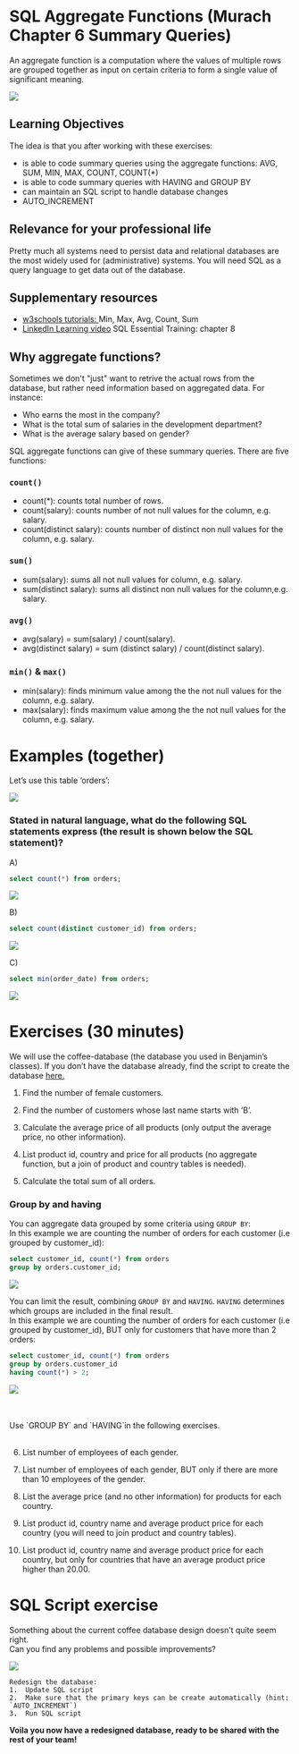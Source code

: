 # SQL Aggregate Functions (Murach Chapter 6 Summary Queries)

An aggregate function is a computation where the values of multiple rows are grouped together as input on certain criteria to form a single value of significant meaning.

![](img/aggregate_functions.png)

## Learning Objectives
The idea is that you after working with these exercises:

- is able to code summary queries using the aggregate functions: AVG, SUM, MIN, MAX, COUNT, COUNT(*)
- is able to code summary queries with HAVING and GROUP BY
- can maintain an SQL script to handle database changes
- AUTO_INCREMENT


## Relevance for your professional life
Pretty much all systems need to persist data and relational databases are the most widely used for (administrative) systems. You will need SQL as a query language to get data out of the database.

##  Supplementary resources
  - [w3schools tutorials: ](https://www.w3schools.com/sql/default.asp) Min, Max, Avg, Count, Sum
- [LinkedIn Learning video](https://www.linkedin.com/learning/sql-essential-training-3/what-are-aggregates?u=36836804) SQL Essential Training: chapter 8


## Why aggregate functions?
Sometimes we don't "just" want to retrive the actual rows from the database, but rather need information based on aggregated data. For instance:
* Who earns the most in the company?
* What is the total sum of salaries in the development department?
* What is the average salary based on gender?

SQL aggregate functions can give of these summary queries. There are five functions: 

### `count()`

* count(*): counts total number of rows.
* count(salary): counts number of not null values for the column, e.g. salary.
* count(distinct salary):  counts number of distinct non null values for the column, e.g. salary.

### `sum()`

* sum(salary):  sums all not null values for column, e.g. salary.
* sum(distinct salary): sums all distinct non null values for the column,e.g. salary.

### `avg()`

* avg(salary) = sum(salary) / count(salary).
* avg(distinct salary) = sum (distinct salary) / count(distinct salary).

 
### `min()` & `max()`

* min(salary): finds minimum value among the the not null values for the column, e.g. salary.
* max(salary): finds maximum value among the the not null values for the column, e.g. salary.

# Examples (together) 

Let’s use this table ‘orders’:

![](img/orders_table.png)

### Stated in natural language, what do the following SQL statements express (the result is shown below the SQL statement)?

A)
```sql
select count(*) from orders;
```
![](img/example_A.png)

B)
```sql
select count(distinct customer_id) from orders;
```
![](img/example_B.png)

C)
```sql
select min(order_date) from orders;
```
![](img/example_C.png)


# Exercises (30 minutes)

We will use the coffee-database (the database you used in Benjamin’s classes). If you don’t have the database already, find the script to create the database [here.](https://github.com/behu-kea/dat20-classes/blob/master/week-11/assets/coffee-database.sql)


1.	Find the number of female customers.

<!---
```sql
select count(*) from customer
where gender = 'F';
```
-->
2.	Find the number of customers whose last name starts with ‘B’.
<!---
```sql
select count(*) from customer
where lastname like 'B%';
```
-->
3.	Calculate the average price of all products (only output the average price, no other information).
<!---
```sql
select avg(price) from product;
select round(avg(price)) from product;
```
-->
4.	List product id, country and price for all products (no aggregate function, but a join of product and country tables is needed).
<!---
```sql
select product_id, country, price from product inner join country on product.country_id = country.country_id;
```
-->
5. Calculate the total sum of all orders.
<!---
```sql
SELECT sum(qty * price) FROM order_details natual join product;
```
-->

### Group by and having

You can aggregate data grouped by some criteria using `GROUP BY`: <br>
In this example we are counting the number of orders for each customer (i.e grouped by customer_id):

```sql
select customer_id, count(*) from orders
group by orders.customer_id;
```
![](img/example_C.png)


You can limit the result, combining `GROUP BY` and `HAVING`. `HAVING` determines which groups are included in the final result. <br>
In this example we are counting the number of orders for each customer (i.e grouped by customer_id), BUT only for customers that have more than 2 orders:

```sql
select customer_id, count(*) from orders
group by orders.customer_id
having count(*) > 2;
```
![](img/example_E.png)


<br>
<br>
Use `GROUP BY` and `HAVING`in the following exercises.
 <br>
<br>


6. List number of employees of each gender.
<!---
```sql
select count(*) from customer
group by gender;
```
-->
7. List number of employees of each gender, BUT only if there are more than 10 employees of the gender.
<!---
```sql
select count(*) from customer
group by gender having count(gender) > 10;
```
-->

8.	List the average price (and no other information) for products for each country.
<!---
```sql
select avg(price) from product
group by country_id;
```
-->
9.	List product id, country name and average product price for each country (you will need to join product and country tables).
<!---
```sql
select product_id, country, avg(price) from product inner join country on product.country_id = country.country_id
group by country.country_id;
```
-->
10. List product id, country name and average product price for each country, but only for countries that have an average product price higher than 20.00. 
<!---
```sql
select product_id, country, avg(price) from product inner join country on product.country_id = country.country_id
group by country.country_id having avg(price) > 20.0;
```
-->
# SQL Script exercise


Something about the current coffee database design doesn’t quite seem right. <br>
Can you find any problems and possible improvements?


![](img/coffeeDB.png)


```
Redesign the database:
1.	Update SQL script
2.	Make sure that the primary keys can be create automatically (hint: `AUTO_INCREMENT`)
3.	Run SQL script 
```
**Voila you now have a redesigned database, ready to be shared with the rest of your team!**



